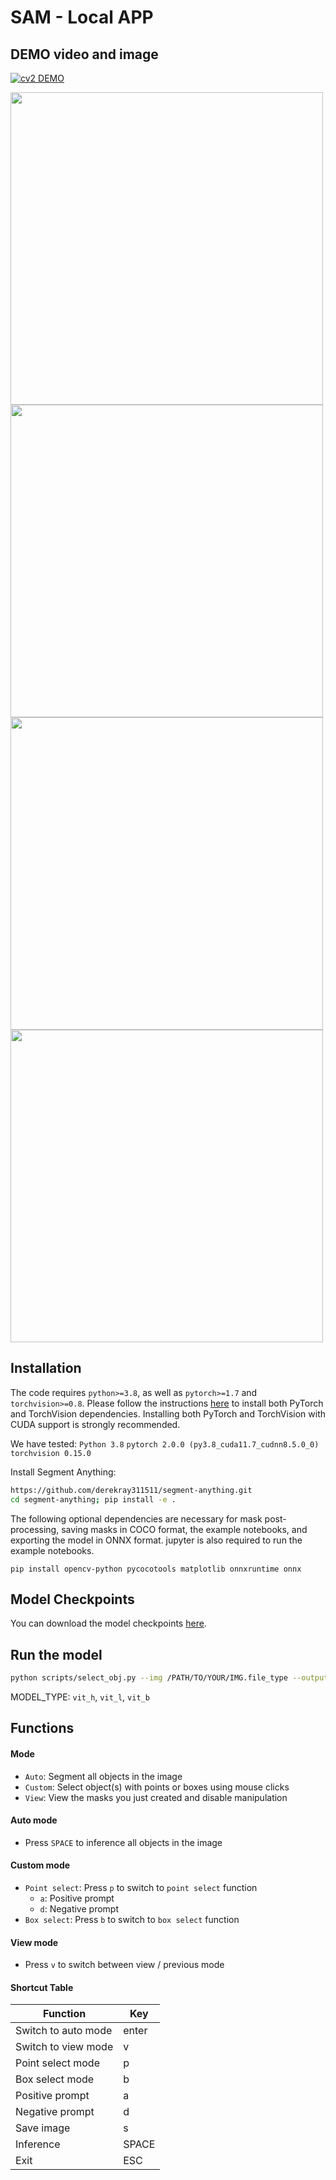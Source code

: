 # SAM - Local APP

## DEMO video and image
[![cv2 DEMO](https://img.youtube.com/vi/rCMvSxbb5Lc/0.jpg)](https://www.youtube.com/watch?v=rCMvSxbb5Lc)

<img src="https://user-images.githubusercontent.com/84118285/230728269-493a358d-2eb5-4639-85f2-ee8bd87ecf3b.png" width="500" /><img src="https://user-images.githubusercontent.com/84118285/230728271-7ce6e1f8-311c-4da9-9de6-3eb645739895.png" width="500" />
<img src="https://user-images.githubusercontent.com/84118285/230728272-acfb8915-95b3-439e-aec6-597c0253d91c.png" width="500" /><img src="https://user-images.githubusercontent.com/84118285/230728274-2289707d-c69f-430e-9c0c-19d9608194b7.png" width="500" />

## Installation
The code requires `python>=3.8`, as well as `pytorch>=1.7` and `torchvision>=0.8`. Please follow the instructions [here](https://pytorch.org/get-started/locally/) to install both PyTorch and TorchVision dependencies. Installing both PyTorch and TorchVision with CUDA support is strongly recommended.

We have tested:
`Python 3.8`
`pytorch 2.0.0 (py3.8_cuda11.7_cudnn8.5.0_0)`
`torchvision 0.15.0`

<!--PyQt5 version history Successfully installed PyQt5-Qt5-5.15.2 PyQt5-sip-12.11.1 pyqt5-5.15.9 -->

Install Segment Anything:
```bash
https://github.com/derekray311511/segment-anything.git
cd segment-anything; pip install -e .
```

The following optional dependencies are necessary for mask post-processing, saving masks in COCO format, the example notebooks, and exporting the model in ONNX format. jupyter is also required to run the example notebooks.
```bash!
pip install opencv-python pycocotools matplotlib onnxruntime onnx
```

## Model Checkpoints
You can download the model checkpoints [here](https://github.com/facebookresearch/segment-anything#model-checkpoints).

## Run the model
```bash
python scripts/select_obj.py --img /PATH/TO/YOUR/IMG.file_type --output /OUTPUT/FILE/NAME --model_type MODEL_TYPE --checkpoint /PATH/TO/MODEL
```

MODEL_TYPE: `vit_h`, `vit_l`, `vit_b`

## Functions

#### Mode
- `Auto`: Segment all objects in the image
- `Custom`: Select object(s) with points or boxes using mouse clicks
- `View`: View the masks you just created and disable manipulation

#### Auto mode
- Press `SPACE` to inference all objects in the image

#### Custom mode
- `Point select`: Press `p` to switch to `point select` function
    - `a`: Positive prompt
    - `d`: Negative prompt
- `Box select`: Press `b` to switch to `box select` function

#### View mode
- Press `v` to switch between view / previous mode

#### Shortcut Table

|      Function       |     Key    |
| ----------          | ---------- |
|Switch to auto mode  |    enter   |
|Switch to view mode  |      v     |
|Point select mode    |      p     |
|Box select mode      |      b     |
|Positive prompt      |      a     |
|Negative prompt      |      d     |
|Save image           |      s     |
|Inference            |    SPACE   |
|Exit                 |     ESC    |

